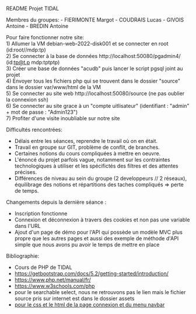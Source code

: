README Projet TIDAL 

Membres du groupes:
	- FIERIMONTE Margot
	- COUDRAIS Lucas
	- GIVOIS Antoine
	- BREDIN Antoine

Pour faire fonctionner notre site: <br>
	1) Allumer la VM debian-web-2022-disk001 et se connecter en root (id:root//mdp:tp) <br>
	2) Se connecter à la base de données http://localhost:50080/pgadmin4/ (id:tp@t.p mdp:tptptp) <br>
	3) Créer une base de données "acudb" puis lancer le script pgsql joint au projet <br>
	4) Envoyer tous les fichiers php qui se trouvent dans le dossier "source" dans le dossier var/www/html de la VM <br>
	5) Se connecter au site web http://localhost:50080/source (ne pas oublier la connexion ssh) <br>
	6) Se connecter au site grace à un "compte uitlisateur" (identifiant : "admin" + mot de passe : "Admin123")  <br>
	7) Profiter d'une visite inoubliable sur notre site <br>

Difficultés rencontrées:
 - Délais entre les séances, reprendre le travail où on en était.
 - Travail en groupe sur GIT, problème de conflit, de branches.
 - Certaines notions du cours compliquées à mettre en oeuvre.
 - L'énoncé du projet parfois vague, notamment sur les contraintes technologiques à utiliser et les spécifictés des filtres et des attentes précises.
 - Différences de niveau au sein du groupe (2 developpeurs // 2 réseaux), équilibrage des notions et répartitions des taches compliqués => perte de temps.

Changements depuis la dernière séance : 
- Inscription fonctionne
- Connexion et déconnexion à travers des cookies et non pas une variable dans l'URL 
- Ajout d'un page de démo pour l'API qui possède un modèle MVC plus propre que les autres pages et aussi des exemple de méthode d'API simple que nous avons pu avoir le temps de mettre en place

Bibliographie:
 - Cours de PHP de TIDAL
 - https://getbootstrap.com/docs/5.2/getting-started/introduction/
 - https://www.php.net/manual/fr/
 - https://www.w3schools.com/php
 - pour le searchable select, nous ne retrouvons pas le lien mais le fichier source pris sur internet est dans le dossier assets
 - [pour le css et le html de la page connexion et du menu navbar](https://colorlib.com/wp/cat/login-forms/)

